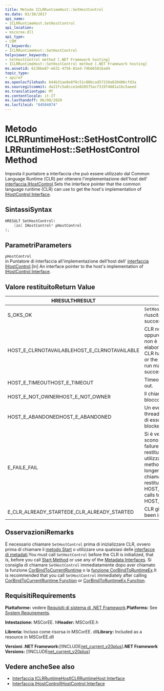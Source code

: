 ```yaml
---
title: Metodo ICLRRuntimeHost::SetHostControl
ms.date: 03/30/2017
api_name:
- ICLRRuntimeHost.SetHostControl
api_location:
- mscoree.dll
api_type:
- COM
f1_keywords:
- ICLRRuntimeHost::SetHostControl
helpviewer_keywords:
- SetHostControl method [.NET Framework hosting]
- ICLRRuntimeHost::SetHostControl method [.NET Framework hosting]
ms.assetid: 6136be87-e631-4756-81ed-74b66581bad4
topic_type:
- apiref
ms.openlocfilehash: 644b31ae8e8f0c51c08bcad57220a028406cfd3a
ms.sourcegitcommit: da21fc5a8cce1e028575acf31974681a1bc5aeed
ms.translationtype: MT
ms.contentlocale: it-IT
ms.lasthandoff: 06/08/2020
ms.locfileid: "84504074"
---
```

# <a name="iclrruntimehostsethostcontrol-method"></a><span data-ttu-id="9dbbf-102">Metodo ICLRRuntimeHost::SetHostControl</span><span class="sxs-lookup"><span data-stu-id="9dbbf-102">ICLRRuntimeHost::SetHostControl Method</span></span>
<span data-ttu-id="9dbbf-103">Imposta il puntatore a interfaccia che può essere utilizzato dal Common Language Runtime (CLR) per ottenere l'implementazione dell'host dell' [interfaccia IHostControl](ihostcontrol-interface.md).</span><span class="sxs-lookup"><span data-stu-id="9dbbf-103">Sets the interface pointer that the common language runtime (CLR) can use to get the host's implementation of [IHostControl Interface](ihostcontrol-interface.md).</span></span>  
  
## <a name="syntax"></a><span data-ttu-id="9dbbf-104">Sintassi</span><span class="sxs-lookup"><span data-stu-id="9dbbf-104">Syntax</span></span>  
  
```cpp  
HRESULT SetHostControl(  
    [in] IHostControl* pHostControl  
);  
```  
  
## <a name="parameters"></a><span data-ttu-id="9dbbf-105">Parametri</span><span class="sxs-lookup"><span data-stu-id="9dbbf-105">Parameters</span></span>  
 `pHostControl`  
 <span data-ttu-id="9dbbf-106">in Puntatore di interfaccia all'implementazione dell'host dell' [interfaccia IHostControl](ihostcontrol-interface.md).</span><span class="sxs-lookup"><span data-stu-id="9dbbf-106">[in] An interface pointer to the host's implementation of [IHostControl Interface](ihostcontrol-interface.md).</span></span>  
  
## <a name="return-value"></a><span data-ttu-id="9dbbf-107">Valore restituito</span><span class="sxs-lookup"><span data-stu-id="9dbbf-107">Return Value</span></span>  
  
|<span data-ttu-id="9dbbf-108">HRESULT</span><span class="sxs-lookup"><span data-stu-id="9dbbf-108">HRESULT</span></span>|<span data-ttu-id="9dbbf-109">Descrizione</span><span class="sxs-lookup"><span data-stu-id="9dbbf-109">Description</span></span>|  
|-------------|-----------------|  
|<span data-ttu-id="9dbbf-110">S_OK</span><span class="sxs-lookup"><span data-stu-id="9dbbf-110">S_OK</span></span>|<span data-ttu-id="9dbbf-111">`SetHostControl`la restituzione è riuscita.</span><span class="sxs-lookup"><span data-stu-id="9dbbf-111">`SetHostControl` returned successfully.</span></span>|  
|<span data-ttu-id="9dbbf-112">HOST_E_CLRNOTAVAILABLE</span><span class="sxs-lookup"><span data-stu-id="9dbbf-112">HOST_E_CLRNOTAVAILABLE</span></span>|<span data-ttu-id="9dbbf-113">CLR non è stato caricato in un processo oppure CLR si trova in uno stato in cui non è possibile eseguire codice gestito o elaborare la chiamata correttamente.</span><span class="sxs-lookup"><span data-stu-id="9dbbf-113">The CLR has not been loaded into a process, or the CLR is in a state in which it cannot run managed code or process the call successfully.</span></span>|  
|<span data-ttu-id="9dbbf-114">HOST_E_TIMEOUT</span><span class="sxs-lookup"><span data-stu-id="9dbbf-114">HOST_E_TIMEOUT</span></span>|<span data-ttu-id="9dbbf-115">Timeout della chiamata.</span><span class="sxs-lookup"><span data-stu-id="9dbbf-115">The call timed out.</span></span>|  
|<span data-ttu-id="9dbbf-116">HOST_E_NOT_OWNER</span><span class="sxs-lookup"><span data-stu-id="9dbbf-116">HOST_E_NOT_OWNER</span></span>|<span data-ttu-id="9dbbf-117">Il chiamante non è il proprietario del blocco.</span><span class="sxs-lookup"><span data-stu-id="9dbbf-117">The caller does not own the lock.</span></span>|  
|<span data-ttu-id="9dbbf-118">HOST_E_ABANDONED</span><span class="sxs-lookup"><span data-stu-id="9dbbf-118">HOST_E_ABANDONED</span></span>|<span data-ttu-id="9dbbf-119">Un evento è stato annullato mentre un thread bloccato o Fiber era in attesa su di esso.</span><span class="sxs-lookup"><span data-stu-id="9dbbf-119">An event was canceled while a blocked thread or fiber was waiting on it.</span></span>|  
|<span data-ttu-id="9dbbf-120">E_FAIL</span><span class="sxs-lookup"><span data-stu-id="9dbbf-120">E_FAIL</span></span>|<span data-ttu-id="9dbbf-121">Si è verificato un errore irreversibile sconosciuto.</span><span class="sxs-lookup"><span data-stu-id="9dbbf-121">An unknown catastrophic failure occurred.</span></span> <span data-ttu-id="9dbbf-122">Se un metodo restituisce E_FAIL, CLR non è più utilizzabile all'interno del processo.</span><span class="sxs-lookup"><span data-stu-id="9dbbf-122">If a method returns E_FAIL, the CLR is no longer usable within the process.</span></span> <span data-ttu-id="9dbbf-123">Le chiamate successive ai metodi di hosting restituiscono HOST_E_CLRNOTAVAILABLE.</span><span class="sxs-lookup"><span data-stu-id="9dbbf-123">Subsequent calls to hosting methods return HOST_E_CLRNOTAVAILABLE.</span></span>|  
|<span data-ttu-id="9dbbf-124">E_CLR_ALREADY_STARTED</span><span class="sxs-lookup"><span data-stu-id="9dbbf-124">E_CLR_ALREADY_STARTED</span></span>|<span data-ttu-id="9dbbf-125">CLR già inizializzato.</span><span class="sxs-lookup"><span data-stu-id="9dbbf-125">The CLR has already been initialized.</span></span>|  
  
## <a name="remarks"></a><span data-ttu-id="9dbbf-126">Osservazioni</span><span class="sxs-lookup"><span data-stu-id="9dbbf-126">Remarks</span></span>  
 <span data-ttu-id="9dbbf-127">È necessario chiamare `SetHostControl` prima di inizializzare CLR, ovvero prima di chiamare il [metodo Start](iclrruntimehost-start-method.md) o utilizzare una qualsiasi delle [interfacce di metadati](../metadata/metadata-interfaces.md).</span><span class="sxs-lookup"><span data-stu-id="9dbbf-127">You must call `SetHostControl` before the CLR is initialized, that is, before you call [Start Method](iclrruntimehost-start-method.md) or use any of the [Metadata Interfaces](../metadata/metadata-interfaces.md).</span></span> <span data-ttu-id="9dbbf-128">Si consiglia di chiamare `SetHostControl` immediatamente dopo aver chiamato la funzione [CorBindToCurrentRuntime](corbindtocurrentruntime-function.md) o la [funzione CorBindToRuntimeEx](corbindtoruntimeex-function.md).</span><span class="sxs-lookup"><span data-stu-id="9dbbf-128">It is recommended that you call `SetHostControl` immediately after calling [CorBindToCurrentRuntime Function](corbindtocurrentruntime-function.md) or [CorBindToRuntimeEx Function](corbindtoruntimeex-function.md).</span></span>  
  
## <a name="requirements"></a><span data-ttu-id="9dbbf-129">Requisiti</span><span class="sxs-lookup"><span data-stu-id="9dbbf-129">Requirements</span></span>  
 <span data-ttu-id="9dbbf-130">**Piattaforme:** vedere [Requisiti di sistema di .NET Framework](../../get-started/system-requirements.md).</span><span class="sxs-lookup"><span data-stu-id="9dbbf-130">**Platforms:** See [System Requirements](../../get-started/system-requirements.md).</span></span>  
  
 <span data-ttu-id="9dbbf-131">**Intestazione:** MSCorEE. h</span><span class="sxs-lookup"><span data-stu-id="9dbbf-131">**Header:** MSCorEE.h</span></span>  
  
 <span data-ttu-id="9dbbf-132">**Libreria:** Incluso come risorsa in MSCorEE. dll</span><span class="sxs-lookup"><span data-stu-id="9dbbf-132">**Library:** Included as a resource in MSCorEE.dll</span></span>  
  
 <span data-ttu-id="9dbbf-133">**Versioni .NET Framework:**[!INCLUDE[net_current_v20plus](../../../../includes/net-current-v20plus-md.md)]</span><span class="sxs-lookup"><span data-stu-id="9dbbf-133">**.NET Framework Versions:** [!INCLUDE[net_current_v20plus](../../../../includes/net-current-v20plus-md.md)]</span></span>  
  
## <a name="see-also"></a><span data-ttu-id="9dbbf-134">Vedere anche</span><span class="sxs-lookup"><span data-stu-id="9dbbf-134">See also</span></span>

- [<span data-ttu-id="9dbbf-135">Interfaccia ICLRRuntimeHost</span><span class="sxs-lookup"><span data-stu-id="9dbbf-135">ICLRRuntimeHost Interface</span></span>](iclrruntimehost-interface.md)
- [<span data-ttu-id="9dbbf-136">Interfaccia IHostControl</span><span class="sxs-lookup"><span data-stu-id="9dbbf-136">IHostControl Interface</span></span>](ihostcontrol-interface.md)
